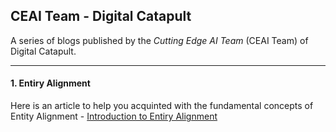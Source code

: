 ## CEAI Team - Digital Catapult

A series of blogs published by the *Cutting Edge AI Team* (CEAI Team) of Digital Catapult.

---
#### 1. Entiry Alignment
Here is an article to help you acquinted with the fundamental concepts of Entity Alignment -
[Introduction to Entiry Alignment](Entity_Alignment-v1.0.md)
